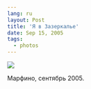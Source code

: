 ```yaml
---
lang: ru
layout: Post
title: 'Я в Зазеркалье'
date: Sep 15, 2005
tags:
  - photos
---
```


![](photo://F0095-0008)

Марфино, сентябрь 2005.
